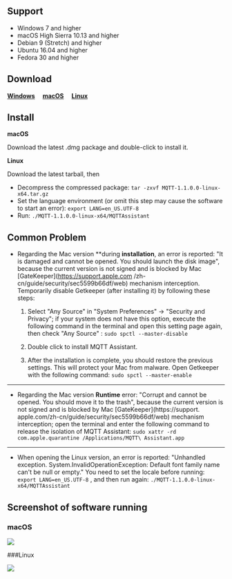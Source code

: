 ## Support

- Windows 7 and higher
- macOS High Sierra 10.13 and higher
- Debian 9 (Stretch) and higher
- Ubuntu 16.04 and higher
- Fedora 30 and higher

## Download
[**Windows**](https://github.com/chenjing1294/mqtt-assistant-release/releases)
&emsp;[**macOS**](https://github.com/chenjing1294/mqtt-assistant-release/releases)
&emsp;[**Linux**](https://github.com/chenjing1294/mqtt-assistant-release/releases)



## Install

**macOS**

Download the latest .dmg package and double-click to install it.


**Linux**

Download the latest tarball, then

- Decompress the compressed package: `tar -zxvf MQTT-1.1.0.0-linux-x64.tar.gz`
- Set the language environment (or omit this step may cause the software to start an error): `export LANG=en_US.UTF-8`
- Run: `./MQTT-1.1.0.0-linux-x64/MQTTAssistant`

## Common Problem

- Regarding the Mac version **during **installation**, an error is reported: "It is damaged and cannot be opened. You should launch the disk image", because the current version is not signed and is blocked by Mac [GateKeeper](https://support.apple.com /zh-cn/guide/security/sec5599b66df/web) mechanism interception. Temporarily disable Getkeeper (after installing it) by following these steps:

     1. Select "Any Source" in "System Preferences" -> "Security and Privacy"; if your system does not have this option, execute the following command in the terminal and open this setting page again, then check "Any Source" : `sudo spctl --master-disable`
     1. Double click to install MQTT Assistant.

     1. After the installation is complete, you should restore the previous settings. This will protect your Mac from malware. Open Getkeeper with the following command: `sudo spctl --master-enable`

---

- Regarding the Mac version **Runtime** error: "Corrupt and cannot be opened. You should move it to the trash", because the current version is not signed and is blocked by Mac [GateKeeper](https://support. apple.com/zh-cn/guide/security/sec5599b66df/web) mechanism interception; open the terminal and enter the following command to release the isolation of MQTT Assistant: `sudo xattr -rd com.apple.quarantine /Applications/MQTT\ Assistant.app `

---

- When opening the Linux version, an error is reported: "Unhandled exception. System.InvalidOperationException: Default font family name can't be null or empty." You need to set the locale before running: `export LANG=en_US.UTF-8`
, and then run again: `./MQTT-1.1.0.0-linux-x64/MQTTAssistant`

## Screenshot of software running

### macOS

![](./screenshot/mac/mqtt_macOS.gif)

###Linux

![](./screenshot/linux/mqtt_linux.gif)